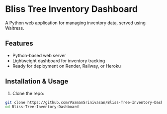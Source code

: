 # Bliss Tree Inventory Dashboard

A Python web application for managing inventory data, served using Waitress.

## Features
- Python-based web server
- Lightweight dashboard for inventory tracking
- Ready for deployment on Render, Railway, or Heroku

## Installation & Usage

1. Clone the repo:
```bash
git clone https://github.com/VaamanSrinivasan/Bliss-Tree-Inventory-Dashboard.git
cd Bliss-Tree-Inventory-Dashboard
